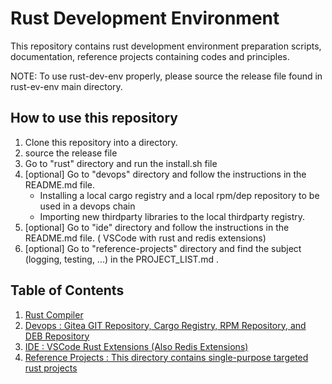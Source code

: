 # Rust Development Environment
This repository contains rust development environment preparation scripts, documentation, reference projects containing codes and principles.

NOTE: To use rust-dev-env properly, please source the release file found in rust-ev-env main directory.

## How to use this repository

1. Clone this repository into a directory.
2. source the release file
3. Go to "rust" directory and run the install.sh file
4. [optional] Go to "devops" directory and follow the instructions in the README.md file. 
    - Installing a local cargo registry and a local rpm/dep repository to be used in a devops chain
    - Importing new thirdparty libraries to the local thirdparty registry.
5. [optional] Go to "ide" directory and follow the instructions in the README.md file. ( VSCode with rust and redis extensions) 
6. [optional] Go to "reference-projects" directory and find the subject (logging, testing, ...) in the PROJECT_LIST.md . 


## Table of Contents

1. [Rust Compiler](rust/)
2. [Devops : Gitea GIT Repository, Cargo Registry, RPM Repository, and DEB Repository](devops/)  
3. [IDE    : VSCode Rust Extensions (Also Redis Extensions) ](ide/)
4. [Reference Projects : This directory contains single-purpose targeted rust projects](reference-projects/)


